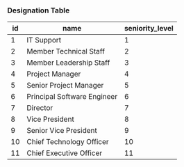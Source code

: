 ### Designation Table

| id | name                        | seniority_level |
|----|-----------------------------|-----------------|
| 1  | IT Support                  | 1               |
| 2  | Member Technical Staff      | 2               |
| 3  | Member Leadership Staff     | 3               |
| 4  | Project Manager             | 4               |
| 5  | Senior Project Manager      | 5               |
| 6  | Principal Software Engineer | 6               |
| 7  | Director                    | 7               |
| 8  | Vice President              | 8               |
| 9  | Senior Vice President       | 9               |
| 10 | Chief Technology Officer    | 10              |
| 11 | Chief Executive Officer     | 11              |
